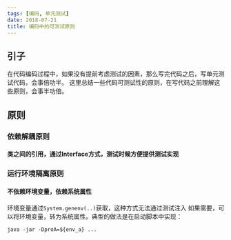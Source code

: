 ```yaml
---
tags: [编码, 单元测试]
date: 2018-07-21
title: 编码中的可测试原则
---
```


## 引子
在代码编码过程中，如果没有提前考虑测试的因素，那么写完代码之后，写单元测试代码，会事倍功半。
这里总结一些代码可测试性的原则，在写代码之前理解这些原则，会事半功倍。

## 原则
### 依赖解耦原则
#### 类之间的引用，通过Interface方式，测试时候方便提供测试实现
### 运行环境隔离原则
#### 不依赖环境变量，依赖系统属性
环境变量通过```System.genenv(..)```获取，这种方式无法通过测试注入
如果需要，可以将环境变量，转为系统属性。典型的做法是在启动脚本中实现：
```
java -jar -DproA=${env_a} ...
```
```